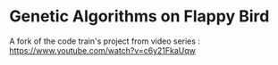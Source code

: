 # Genetic Algorithms on Flappy Bird
A fork of the code train's project from video series : 
https://www.youtube.com/watch?v=c6y21FkaUqw